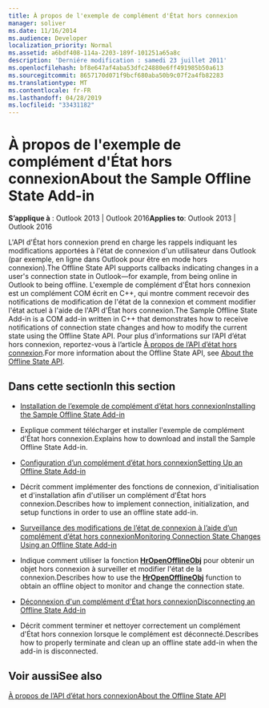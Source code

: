 ```yaml
---
title: À propos de l'exemple de complément d'État hors connexion
manager: soliver
ms.date: 11/16/2014
ms.audience: Developer
localization_priority: Normal
ms.assetid: a6bdf408-114a-2203-189f-101251a65a8c
description: 'Derniére modification : samedi 23 juillet 2011'
ms.openlocfilehash: bf8e647af4aba53dfc24880e6ff491985b50a613
ms.sourcegitcommit: 8657170d071f9bcf680aba50b9c07f2a4fb82283
ms.translationtype: MT
ms.contentlocale: fr-FR
ms.lasthandoff: 04/28/2019
ms.locfileid: "33431182"
---
```

# <a name="about-the-sample-offline-state-add-in"></a><span data-ttu-id="c5b73-103">À propos de l'exemple de complément d'État hors connexion</span><span class="sxs-lookup"><span data-stu-id="c5b73-103">About the Sample Offline State Add-in</span></span>

  
  
<span data-ttu-id="c5b73-104">**S’applique à** : Outlook 2013 | Outlook 2016</span><span class="sxs-lookup"><span data-stu-id="c5b73-104">**Applies to**: Outlook 2013 | Outlook 2016</span></span> 
  
<span data-ttu-id="c5b73-105">L'API d'État hors connexion prend en charge les rappels indiquant les modifications apportées à l'état de connexion d'un utilisateur dans Outlook (par exemple, en ligne dans Outlook pour être en mode hors connexion).</span><span class="sxs-lookup"><span data-stu-id="c5b73-105">The Offline State API supports callbacks indicating changes in a user's connection state in Outlook—for example, from being online in Outlook to being offline.</span></span> <span data-ttu-id="c5b73-106">L'exemple de complément d'État hors connexion est un complément COM écrit en C++, qui montre comment recevoir des notifications de modification de l'état de la connexion et comment modifier l'état actuel à l'aide de l'API d'État hors connexion.</span><span class="sxs-lookup"><span data-stu-id="c5b73-106">The Sample Offline State Add-in is a COM add-in written in C++ that demonstrates how to receive notifications of connection state changes and how to modify the current state using the Offline State API.</span></span> <span data-ttu-id="c5b73-107">Pour plus d’informations sur l’API d’état hors connexion, reportez-vous à l’article [À propos de l’API d’état hors connexion](about-the-offline-state-api.md).</span><span class="sxs-lookup"><span data-stu-id="c5b73-107">For more information about the Offline State API, see [About the Offline State API](about-the-offline-state-api.md).</span></span>
  
## <a name="in-this-section"></a><span data-ttu-id="c5b73-108">Dans cette section</span><span class="sxs-lookup"><span data-stu-id="c5b73-108">In this section</span></span>

- [<span data-ttu-id="c5b73-109">Installation de l’exemple de complément d’état hors connexion</span><span class="sxs-lookup"><span data-stu-id="c5b73-109">Installing the Sample Offline State Add-in</span></span>](installing-the-sample-offline-state-add-in.md)
    
- <span data-ttu-id="c5b73-110">Explique comment télécharger et installer l'exemple de complément d'État hors connexion.</span><span class="sxs-lookup"><span data-stu-id="c5b73-110">Explains how to download and install the Sample Offline State Add-in.</span></span>
    
- [<span data-ttu-id="c5b73-111">Configuration d’un complément d’état hors connexion</span><span class="sxs-lookup"><span data-stu-id="c5b73-111">Setting Up an Offline State Add-in</span></span>](setting-up-an-offline-state-add-in.md)
    
- <span data-ttu-id="c5b73-112">Décrit comment implémenter des fonctions de connexion, d'initialisation et d'installation afin d'utiliser un complément d'État hors connexion.</span><span class="sxs-lookup"><span data-stu-id="c5b73-112">Describes how to implement connection, initialization, and setup functions in order to use an offline state add-in.</span></span>
    
- [<span data-ttu-id="c5b73-113">Surveillance des modifications de l’état de connexion à l’aide d’un complément d’état hors connexion</span><span class="sxs-lookup"><span data-stu-id="c5b73-113">Monitoring Connection State Changes Using an Offline State Add-in</span></span>](monitoring-connection-state-changes-using-an-offline-state-add-in.md)
    
- <span data-ttu-id="c5b73-114">Indique comment utiliser la fonction **[HrOpenOfflineObj](hropenofflineobj.md)** pour obtenir un objet hors connexion à surveiller et modifier l'état de la connexion.</span><span class="sxs-lookup"><span data-stu-id="c5b73-114">Describes how to use the **[HrOpenOfflineObj](hropenofflineobj.md)** function to obtain an offline object to monitor and change the connection state.</span></span> 
    
- [<span data-ttu-id="c5b73-115">Déconnexion d'un complément d'État hors connexion</span><span class="sxs-lookup"><span data-stu-id="c5b73-115">Disconnecting an Offline State Add-in</span></span>](disconnecting-an-offline-state-add-in.md)
    
- <span data-ttu-id="c5b73-116">Décrit comment terminer et nettoyer correctement un complément d'État hors connexion lorsque le complément est déconnecté.</span><span class="sxs-lookup"><span data-stu-id="c5b73-116">Describes how to properly terminate and clean up an offline state add-in when the add-in is disconnected.</span></span>
    
## <a name="see-also"></a><span data-ttu-id="c5b73-117">Voir aussi</span><span class="sxs-lookup"><span data-stu-id="c5b73-117">See also</span></span>



[<span data-ttu-id="c5b73-118">À propos de l’API d’état hors connexion</span><span class="sxs-lookup"><span data-stu-id="c5b73-118">About the Offline State API</span></span>](about-the-offline-state-api.md)

